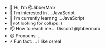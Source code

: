 - 👋 Hi, I’m @JibberMarx
- 👀 I’m interested in ... JavaScript
- 🌱 I’m currently learning ...JavaScript
- 💞️not looking for collaps :)
- 📫 How to reach me ... Discord @jibbermarx
- 😄 Pronouns: ... 
- ⚡ Fun fact: ... I like cereal

<!---
JibberMarx/JibberMarx is a ✨ special ✨ repository because its `README.md` (this file) appears on your GitHub profile.
You can click the Preview link to take a look at your changes.
--->
